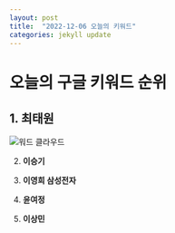 ```yaml
---
layout: post
title:  "2022-12-06 오늘의 키워드"
categories: jekyll update
---
```


# 오늘의 구글 키워드 순위


## 1. **최태원**
![워드 클라우드](C:\Users\yoon9\Documents\GitHub\News-clipping-service-based-on-Google-Trends\jekyll\mywebsite\assets\img\wordcloud_1.png)

2. **이승기**

3. **이영희 삼성전자**

4. **윤여정**

5. **이상민**

